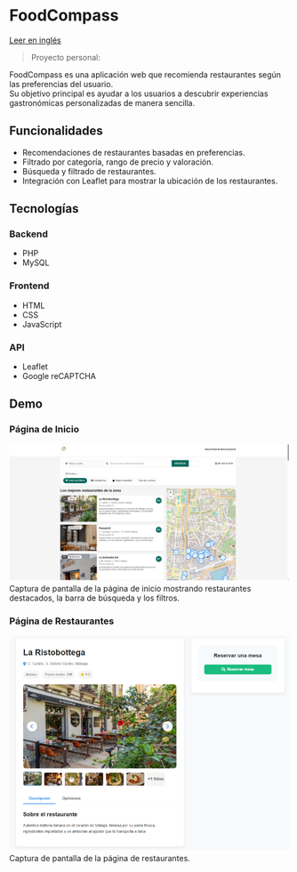 # FoodCompass

[Leer en inglés](README.md)

> Proyecto personal:

FoodCompass es una aplicación web que recomienda restaurantes según las preferencias del usuario.  
Su objetivo principal es ayudar a los usuarios a descubrir experiencias gastronómicas personalizadas de manera sencilla.

## Funcionalidades
- Recomendaciones de restaurantes basadas en preferencias.
- Filtrado por categoría, rango de precio y valoración.
- Búsqueda y filtrado de restaurantes.
- Integración con Leaflet para mostrar la ubicación de los restaurantes.

## Tecnologías
### Backend
- PHP
- MySQL
### Frontend
- HTML
- CSS
- JavaScript
### API
- Leaflet
- Google reCAPTCHA

## Demo
### Página de Inicio

[![Index](public/img/index.png)](public/img/index.png)
Captura de pantalla de la página de inicio mostrando restaurantes destacados, la barra de búsqueda y los filtros.

### Página de Restaurantes

[![Restaurants Page](public/img/restaurante.png)](public/img/restaurante.png)
Captura de pantalla de la página de restaurantes.
